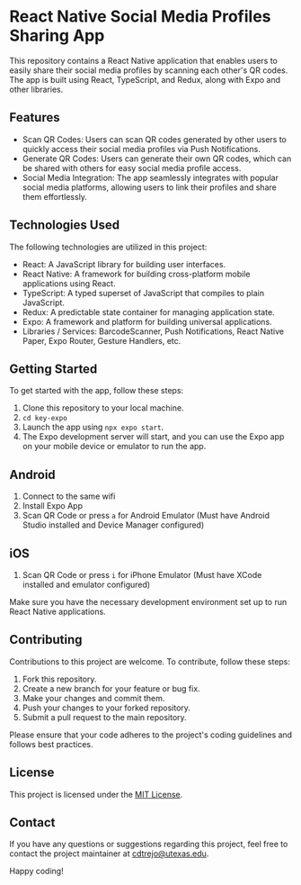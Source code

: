# React Native Social Media Profiles Sharing App

This repository contains a React Native application that enables users to easily share their social media profiles by scanning each other's QR codes. The app is built using React, TypeScript, and Redux, along with Expo and other libraries.

## Features

- Scan QR Codes: Users can scan QR codes generated by other users to quickly access their social media profiles via Push Notifications.
- Generate QR Codes: Users can generate their own QR codes, which can be shared with others for easy social media profile access.
- Social Media Integration: The app seamlessly integrates with popular social media platforms, allowing users to link their profiles and share them effortlessly.

## Technologies Used

The following technologies are utilized in this project:

- React: A JavaScript library for building user interfaces.
- React Native: A framework for building cross-platform mobile applications using React.
- TypeScript: A typed superset of JavaScript that compiles to plain JavaScript.
- Redux: A predictable state container for managing application state.
- Expo: A framework and platform for building universal applications.
- Libraries / Services: BarcodeScanner, Push Notifications, React Native Paper, Expo Router, Gesture Handlers, etc.

## Getting Started

To get started with the app, follow these steps:

1. Clone this repository to your local machine.
2. `cd key-expo`
3. Launch the app using `npx expo start`.
4. The Expo development server will start, and you can use the Expo app on your mobile device or emulator to run the app.

## Android

1. Connect to the same wifi
2. Install Expo App
3. Scan QR Code or press `a` for Android Emulator (Must have Android Studio installed and Device Manager configured)

## iOS

1. Scan QR Code or press `i` for iPhone Emulator (Must have XCode installed and emulator configured)

Make sure you have the necessary development environment set up to run React Native applications.

## Contributing

Contributions to this project are welcome. To contribute, follow these steps:

1. Fork this repository.
2. Create a new branch for your feature or bug fix.
3. Make your changes and commit them.
4. Push your changes to your forked repository.
5. Submit a pull request to the main repository.

Please ensure that your code adheres to the project's coding guidelines and follows best practices.

## License

This project is licensed under the [MIT License](LICENSE).

## Contact

If you have any questions or suggestions regarding this project, feel free to contact the project maintainer at [cdtrejo@utexas.edu](mailto:cdtrejo@utexas.edu).

Happy coding!